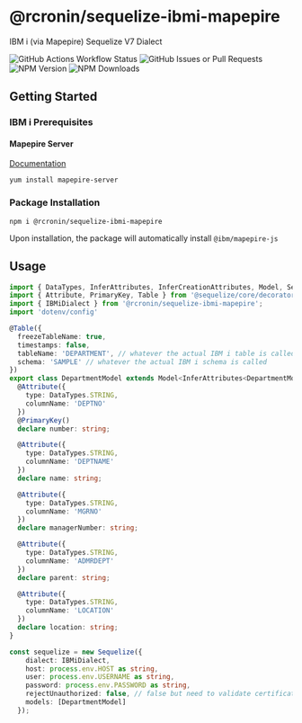 # @rcronin/sequelize-ibmi-mapepire
IBM i (via Mapepire) Sequelize V7 Dialect

![GitHub Actions Workflow Status](https://img.shields.io/github/actions/workflow/status/rcronin/sequelize-ibmi-mapepire/publish.yml)
![GitHub Issues or Pull Requests](https://img.shields.io/github/issues/rcronin/sequelize-ibmi-mapepire)
![NPM Version](https://img.shields.io/npm/v/%40rcronin%2Fsequelize-ibmi-mapepire)
![NPM Downloads](https://img.shields.io/npm/dw/%40rcronin%2Fsequelize-ibmi-mapepire)

## Getting Started

### IBM i Prerequisites

#### Mapepire Server
[Documentation](https://mapepire-ibmi.github.io/guides/sysadmin/)

```yum install mapepire-server```

### Package Installation

```npm i @rcronin/sequelize-ibmi-mapepire```

Upon installation, the package will automatically install ```@ibm/mapepire-js```

## Usage

```ts
import { DataTypes, InferAttributes, InferCreationAttributes, Model, Sequelize } from '@sequelize/core';
import { Attribute, PrimaryKey, Table } from '@sequelize/core/decorators-legacy';
import { IBMiDialect } from '@rcronin/sequelize-ibmi-mapepire';
import 'dotenv/config'

@Table({
  freezeTableName: true,
  timestamps: false,
  tableName: 'DEPARTMENT', // whatever the actual IBM i table is called
  schema: 'SAMPLE' // whatever the actual IBM i schema is called
})
export class DepartmentModel extends Model<InferAttributes<DepartmentModel>, InferCreationAttributes<DepartmentModel>> {
  @Attribute({
    type: DataTypes.STRING,
    columnName: 'DEPTNO'
  })
  @PrimaryKey()
  declare number: string;

  @Attribute({
    type: DataTypes.STRING,
    columnName: 'DEPTNAME'
  })
  declare name: string;

  @Attribute({
    type: DataTypes.STRING,
    columnName: 'MGRNO'
  })
  declare managerNumber: string;

  @Attribute({
    type: DataTypes.STRING,
    columnName: 'ADMRDEPT'
  })
  declare parent: string;

  @Attribute({
    type: DataTypes.STRING,
    columnName: 'LOCATION'
  })
  declare location: string;
}

const sequelize = new Sequelize({
    dialect: IBMiDialect,
    host: process.env.HOST as string,
    user: process.env.USERNAME as string,
    password: process.env.PASSWORD as string,
    rejectUnauthorized: false, // false but need to validate certificate
    models: [DepartmentModel]
  });
```